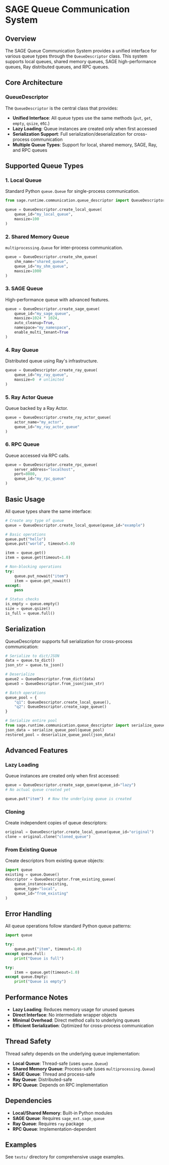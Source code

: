 # SAGE Queue Communication System

## Overview

The SAGE Queue Communication System provides a unified interface for various queue types through the `QueueDescriptor` class. This system supports local queues, shared memory queues, SAGE high-performance queues, Ray distributed queues, and RPC queues.

## Core Architecture

### QueueDescriptor

The `QueueDescriptor` is the central class that provides:
- **Unified Interface**: All queue types use the same methods (`put`, `get`, `empty`, `qsize`, etc.)
- **Lazy Loading**: Queue instances are created only when first accessed
- **Serialization Support**: Full serialization/deserialization for cross-process communication
- **Multiple Queue Types**: Support for local, shared memory, SAGE, Ray, and RPC queues

## Supported Queue Types

### 1. Local Queue
Standard Python `queue.Queue` for single-process communication.

```python
from sage.runtime.communication.queue_descriptor import QueueDescriptor

queue = QueueDescriptor.create_local_queue(
    queue_id="my_local_queue",
    maxsize=100
)
```

### 2. Shared Memory Queue
`multiprocessing.Queue` for inter-process communication.

```python
queue = QueueDescriptor.create_shm_queue(
    shm_name="shared_queue",
    queue_id="my_shm_queue",
    maxsize=1000
)
```

### 3. SAGE Queue
High-performance queue with advanced features.

```python
queue = QueueDescriptor.create_sage_queue(
    queue_id="my_sage_queue",
    maxsize=1024 * 1024,
    auto_cleanup=True,
    namespace="my_namespace",
    enable_multi_tenant=True
)
```

### 4. Ray Queue
Distributed queue using Ray's infrastructure.

```python
queue = QueueDescriptor.create_ray_queue(
    queue_id="my_ray_queue",
    maxsize=0  # unlimited
)
```

### 5. Ray Actor Queue
Queue backed by a Ray Actor.

```python
queue = QueueDescriptor.create_ray_actor_queue(
    actor_name="my_actor",
    queue_id="my_ray_actor_queue"
)
```

### 6. RPC Queue
Queue accessed via RPC calls.

```python
queue = QueueDescriptor.create_rpc_queue(
    server_address="localhost",
    port=8080,
    queue_id="my_rpc_queue"
)
```

## Basic Usage

All queue types share the same interface:

```python
# Create any type of queue
queue = QueueDescriptor.create_local_queue(queue_id="example")

# Basic operations
queue.put("hello")
queue.put("world", timeout=5.0)

item = queue.get()
item = queue.get(timeout=1.0)

# Non-blocking operations
try:
    queue.put_nowait("item")
    item = queue.get_nowait()
except:
    pass

# Status checks
is_empty = queue.empty()
size = queue.qsize()
is_full = queue.full()
```

## Serialization

QueueDescriptor supports full serialization for cross-process communication:

```python
# Serialize to dict/JSON
data = queue.to_dict()
json_str = queue.to_json()

# Deserialize
queue2 = QueueDescriptor.from_dict(data)
queue3 = QueueDescriptor.from_json(json_str)

# Batch operations
queue_pool = {
    "q1": QueueDescriptor.create_local_queue(),
    "q2": QueueDescriptor.create_sage_queue()
}

# Serialize entire pool
from sage.runtime.communication.queue_descriptor import serialize_queue_pool, deserialize_queue_pool
json_data = serialize_queue_pool(queue_pool)
restored_pool = deserialize_queue_pool(json_data)
```

## Advanced Features

### Lazy Loading
Queue instances are created only when first accessed:

```python
queue = QueueDescriptor.create_sage_queue(queue_id="lazy")
# No actual queue created yet

queue.put("item")  # Now the underlying queue is created
```

### Cloning
Create independent copies of queue descriptors:

```python
original = QueueDescriptor.create_local_queue(queue_id="original")
clone = original.clone("cloned_queue")
```

### From Existing Queue
Create descriptors from existing queue objects:

```python
import queue
existing = queue.Queue()
descriptor = QueueDescriptor.from_existing_queue(
    queue_instance=existing,
    queue_type="local",
    queue_id="from_existing"
)
```

## Error Handling

All queue operations follow standard Python queue patterns:

```python
import queue

try:
    queue.put("item", timeout=1.0)
except queue.Full:
    print("Queue is full")

try:
    item = queue.get(timeout=1.0)
except queue.Empty:
    print("Queue is empty")
```

## Performance Notes

- **Lazy Loading**: Reduces memory usage for unused queues
- **Direct Interface**: No intermediate wrapper objects
- **Minimal Overhead**: Direct method calls to underlying queues
- **Efficient Serialization**: Optimized for cross-process communication

## Thread Safety

Thread safety depends on the underlying queue implementation:
- **Local Queue**: Thread-safe (uses `queue.Queue`)
- **Shared Memory Queue**: Process-safe (uses `multiprocessing.Queue`) 
- **SAGE Queue**: Thread and process-safe
- **Ray Queue**: Distributed-safe
- **RPC Queue**: Depends on RPC implementation

## Dependencies

- **Local/Shared Memory**: Built-in Python modules
- **SAGE Queue**: Requires `sage_ext.sage_queue`
- **Ray Queue**: Requires `ray` package
- **RPC Queue**: Implementation-dependent

## Examples

See `tests/` directory for comprehensive usage examples.
